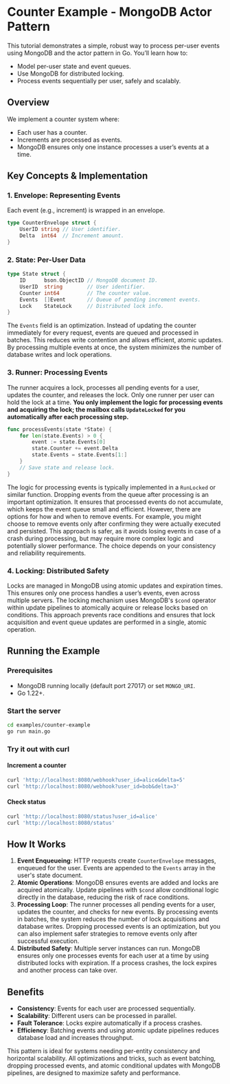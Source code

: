 # Counter Example - MongoDB Actor Pattern

This tutorial demonstrates a simple, robust way to process per-user events using MongoDB and the actor pattern in Go. You’ll learn how to:

- Model per-user state and event queues.
- Use MongoDB for distributed locking.
- Process events sequentially per user, safely and scalably.

## Overview

We implement a counter system where:
- Each user has a counter.
- Increments are processed as events.
- MongoDB ensures only one instance processes a user’s events at a time.

## Key Concepts & Implementation

### 1. Envelope: Representing Events

Each event (e.g., increment) is wrapped in an envelope.

```go
type CounterEnvelope struct {
    UserID string // User identifier.
    Delta  int64  // Increment amount.
}
```

### 2. State: Per-User Data

```go
type State struct {
    ID      bson.ObjectID // MongoDB document ID.
    UserID  string        // User identifier.
    Counter int64         // The counter value.
    Events  []Event       // Queue of pending increment events.
    Lock    StateLock     // Distributed lock info.
}
```

The `Events` field is an optimization. Instead of updating the counter immediately for every request, events are queued and processed in batches. This reduces write contention and allows efficient, atomic updates. By processing multiple events at once, the system minimizes the number of database writes and lock operations.

### 3. Runner: Processing Events

The runner acquires a lock, processes all pending events for a user, updates the counter, and releases the lock. Only one runner per user can hold the lock at a time. **You only implement the logic for processing events and acquiring the lock; the mailbox calls `UpdateLocked` for you automatically after each processing step.**

```go
func processEvents(state *State) {
    for len(state.Events) > 0 {
        event := state.Events[0]
        state.Counter += event.Delta
        state.Events = state.Events[1:]
    }
    // Save state and release lock.
}
```

The logic for processing events is typically implemented in a `RunLocked` or similar function. Dropping events from the queue after processing is an important optimization. It ensures that processed events do not accumulate, which keeps the event queue small and efficient. However, there are options for how and when to remove events. For example, you might choose to remove events only after confirming they were actually executed and persisted. This approach is safer, as it avoids losing events in case of a crash during processing, but may require more complex logic and potentially slower performance. The choice depends on your consistency and reliability requirements.

### 4. Locking: Distributed Safety

Locks are managed in MongoDB using atomic updates and expiration times. This ensures only one process handles a user’s events, even across multiple servers. The locking mechanism uses MongoDB's `$cond` operator within update pipelines to atomically acquire or release locks based on conditions. This approach prevents race conditions and ensures that lock acquisition and event queue updates are performed in a single, atomic operation.

## Running the Example

### Prerequisites
- MongoDB running locally (default port 27017) or set `MONGO_URI`.
- Go 1.22+.

### Start the server

```bash
cd examples/counter-example
go run main.go
```

### Try it out with curl

#### Increment a counter
```bash
curl 'http://localhost:8080/webhook?user_id=alice&delta=5'
curl 'http://localhost:8080/webhook?user_id=bob&delta=3'
```

#### Check status
```bash
curl 'http://localhost:8080/status?user_id=alice'
curl 'http://localhost:8080/status'
```

## How It Works

1. **Event Enqueueing**: HTTP requests create `CounterEnvelope` messages, enqueued for the user. Events are appended to the `Events` array in the user's state document.
2. **Atomic Operations**: MongoDB ensures events are added and locks are acquired atomically. Update pipelines with `$cond` allow conditional logic directly in the database, reducing the risk of race conditions.
3. **Processing Loop**: The runner processes all pending events for a user, updates the counter, and checks for new events. By processing events in batches, the system reduces the number of lock acquisitions and database writes. Dropping processed events is an optimization, but you can also implement safer strategies to remove events only after successful execution.
4. **Distributed Safety**: Multiple server instances can run. MongoDB ensures only one processes events for each user at a time by using distributed locks with expiration. If a process crashes, the lock expires and another process can take over.

## Benefits
- **Consistency**: Events for each user are processed sequentially.
- **Scalability**: Different users can be processed in parallel.
- **Fault Tolerance**: Locks expire automatically if a process crashes.
- **Efficiency**: Batching events and using atomic update pipelines reduces database load and increases throughput.

This pattern is ideal for systems needing per-entity consistency and horizontal scalability. All optimizations and tricks, such as event batching, dropping processed events, and atomic conditional updates with MongoDB pipelines, are designed to maximize safety and performance.
